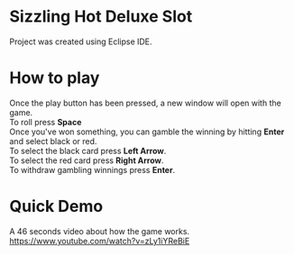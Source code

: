 # Sizzling Hot Deluxe Slot
Project was created using Eclipse IDE.

# How to play

Once the play button has been pressed, a new window will open with the game. <br>
To roll press <b>Space</b> <br>
Once you've won something, you can gamble the winning by hitting <b>Enter</b> and select black or red. <br>
To select the black card press <b>Left Arrow</b>. <br>
To select the red card press <b>Right Arrow</b>. <br>
To withdraw gambling winnings press <b>Enter</b>. 
 
# Quick Demo

A 46 seconds video about how the game works. <br>
https://www.youtube.com/watch?v=zLy1iYReBiE
